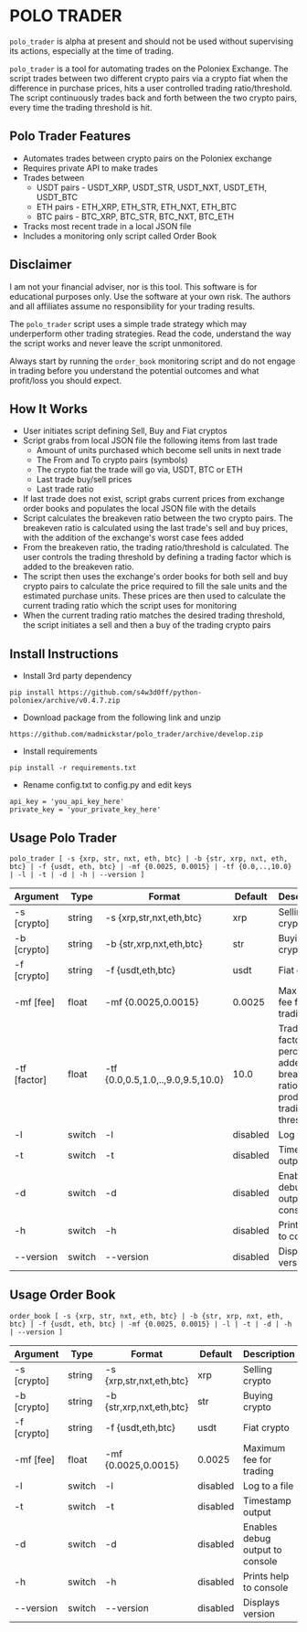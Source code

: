 POLO TRADER
===========
`polo_trader` is alpha at present and should not be used without supervising its actions, especially at 
the time of trading.

`polo_trader` is a tool for automating trades on the Poloniex Exchange. The script trades between two 
different crypto pairs via a crypto fiat when the difference in purchase prices, hits a user controlled 
trading ratio/threshold. The script continuously trades back and forth between the two crypto pairs, 
every time the trading threshold is hit.


Polo Trader Features
--------------------
* Automates trades between crypto pairs on the Poloniex exchange 
* Requires private API to make trades
* Trades between 
  * USDT pairs - USDT_XRP, USDT_STR, USDT_NXT, USDT_ETH, USDT_BTC
  * ETH pairs - ETH_XRP, ETH_STR, ETH_NXT, ETH_BTC
  * BTC pairs - BTC_XRP, BTC_STR, BTC_NXT, BTC_ETH
* Tracks most recent trade in a local JSON file 
* Includes a monitoring only script called Order Book


Disclaimer
------------
I am not your financial adviser, nor is this tool. This software is for educational purposes only. Use the software at your own risk. The authors and all affiliates assume no responsibility for your trading results.

The `polo_trader` script uses a simple trade strategy which may underperform other trading strategies. Read the code, understand the way the script works and never leave the script unmonitored. 

Always start by running the `order_book` monitoring script and do not engage in trading before you understand the potential outcomes and what profit/loss you should expect.


How It Works
------------
* User initiates script defining Sell, Buy and Fiat cryptos
* Script grabs from local JSON file the following items from last trade
  * Amount of units purchased which become sell units in next trade
  * The From and To crypto pairs (symbols)
  * The crypto fiat the trade will go via, USDT, BTC or ETH 
  * Last trade buy/sell prices
  * Last trade ratio
* If last trade does not exist, script grabs current prices from exchange order books and populates the 
local JSON file with the details
* Script calculates the breakeven ratio between the two crypto pairs. The breakeven ratio is calculated
using the last trade's sell and buy prices, with the addition of the exchange's worst case fees added
* From the breakeven ratio, the trading ratio/threshold is calculated. The user controls the trading
threshold by defining a trading factor which is added to the breakeven ratio. 
* The script then uses the exchange's order books for both sell and buy crypto pairs to calculate the 
price required to fill the sale units and the estimated purchase units. These prices are then used to 
calculate the current trading ratio which the script uses for monitoring
* When the current trading ratio matches the desired trading threshold, the script initiates a sell and 
then a buy of the trading crypto pairs


Install Instructions
--------------------
* Install 3rd party dependency 
```
pip install https://github.com/s4w3d0ff/python-poloniex/archive/v0.4.7.zip
```
* Download package from the following link and unzip
```
https://github.com/madmickstar/polo_trader/archive/develop.zip
```
* Install requirements
```
pip install -r requirements.txt
```
* Rename config.txt to config.py and edit keys
```
api_key = 'you_api_key_here'
private_key = 'your_private_key_here'
```


Usage Polo Trader
-----------------
```
polo_trader [ -s {xrp, str, nxt, eth, btc} | -b {str, xrp, nxt, eth, btc} | -f {usdt, eth, btc} | -mf {0.0025, 0.0015} | -tf {0.0,..,10.0} | -l | -t | -d | -h | --version ] 
```

Argument  | Type   | Format               | Default           | Description
----------|--------|----------------------|-------------------|--------------------
-s [crypto] | string | -s {xrp,str,nxt,eth,btc} | xrp | Selling crypto
-b [crypto] | string | -b {str,xrp,nxt,eth,btc} | str | Buying crypto
-f [crypto] | string | -f {usdt,eth,btc} | usdt | Fiat crypto
-mf [fee] | float | -mf {0.0025,0.0015} | 0.0025 | Maximum fee for trading
-tf [factor] | float | -tf {0.0,0.5,1.0,..,9.0,9.5,10.0} | 10.0 | Trading factor percentage, added to breakeven ratio to produce trading threshold
-l | switch | -l | disabled | Log to a file
-t | switch | -t | disabled | Timestamp output
-d | switch | -d | disabled | Enables debug output to console
-h | switch | -h | disabled | Prints help to console   
--version | switch | --version | disabled | Displays version


Usage Order Book
-----------------
```
order_book [ -s {xrp, str, nxt, eth, btc} | -b {str, xrp, nxt, eth, btc} | -f {usdt, eth, btc} | -mf {0.0025, 0.0015} | -l | -t | -d | -h | --version ]
```

Argument  | Type   | Format               | Default           | Description
----------|--------|----------------------|-------------------|--------------------
-s [crypto] | string | -s {xrp,str,nxt,eth,btc} | xrp | Selling crypto
-b [crypto] | string | -b {str,xrp,nxt,eth,btc} | str | Buying crypto
-f [crypto] | string | -f {usdt,eth,btc} | usdt | Fiat crypto
-mf [fee] | float | -mf {0.0025,0.0015} | 0.0025 | Maximum fee for trading
-l | switch | -l | disabled | Log to a file
-t | switch | -t | disabled | Timestamp output
-d | switch | -d | disabled | Enables debug output to console
-h | switch | -h | disabled | Prints help to console   
--version | switch | --version | disabled | Displays version